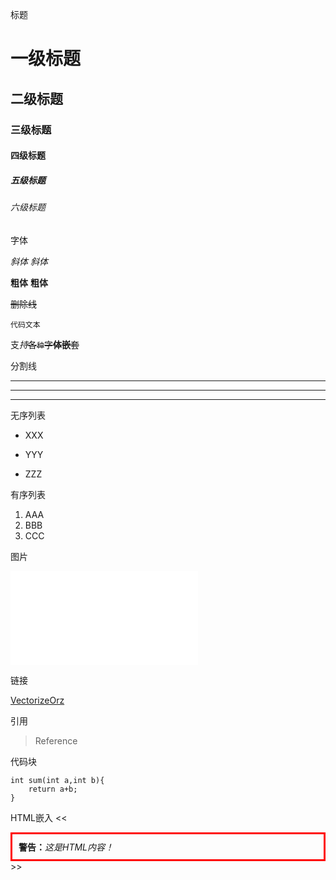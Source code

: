 标题

# 一级标题
## 二级标题
### 三级标题
#### 四级标题
##### 五级标题
###### 六级标题

字体

*斜体* _斜体_ 

**粗体** __粗体__

~~删除线~~

`代码文本`

支*持*~~各`种`字**体嵌**套~~

分割线

___
---
***

无序列表

- XXX
* YYY
+ ZZZ 

有序列表

1. AAA
2. BBB
3. CCC

图片

![VectorizeOrz](xxx.img)

链接

[VectorizeOrz](https://space.bilibili.com/35551302?spm_id_from=333.1007.0.0)

引用

> Reference

代码块

```
int sum(int a,int b){
    return a+b;
}
```

HTML嵌入
<<
<div class="warning" style="border: 3px solid red; padding: 10px;">
  <strong>警告：</strong><em>这是HTML内容！</em>
</div>
>>
